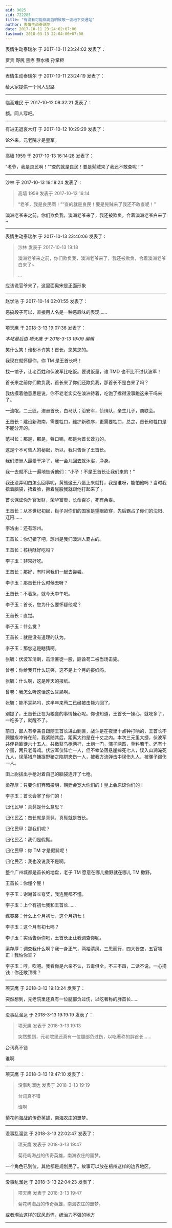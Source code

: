 ```yaml
---
aid: 9025
zid: 722285
title: "有没有可能临高启明致敬一波地下交通站"
author: 表情生动泰瑞尔
date: 2017-10-11 23:24:02+07:00
lastmod: 2018-03-13 22:04:00+07:00
---
```


表情生动泰瑞尔 于 2017-10-11 23:24:02 发表了：

贾贵 野尻 黑疼 蔡水根 孙掌柜

---

表情生动泰瑞尔 于 2017-10-11 23:24:19 发表了：

给大家提供一个同人思路

---

临高难民 于 2017-10-12 08:32:21 发表了：

额。同人写吧。

---

有进无退哀木灯 于 2017-10-12 10:29:29 发表了：

论外来，元老院才是皇军。

---

高墙 1959 于 2017-10-13 16:14:28 发表了：

“老爷，我是良民啊！”“查的就是良民！要是髡贼来了我还不敢查呢！”

---

沙林 于 2017-10-13 19:18:24 发表了：

> 高墙 1959 发表于 2017-10-13 16:14
>
> “老爷，我是良民啊！”“查的就是良民！要是髡贼来了我还不敢查呢！”

澳洲老爷来之前，你们欺负我，澳洲老爷来了，我还被欺负，合着澳洲老爷白来了~

---

表情生动泰瑞尔 于 2017-10-13 23:40:06 发表了：

> 沙林 发表于 2017-10-13 19:18
>
> 澳洲老爷来之前，你们欺负我，澳洲老爷来了，我还被欺负，合着澳洲老爷白来了~
>
> ...

应该说官爷来了，这里面奥宋是正面形象

---

赵学浩 于 2017-10-14 02:01:55 发表了：

恶搞段子可以，直接用人名是一种恶趣味的表现……

---

项天鹰 于 2018-3-13 19:07:36 发表了：

_本帖最后由 项天鹰 于 2018-3-13 19:09 编辑_

笑什么笑！谁都不许笑！首长，您笑您的。

我现在就怀疑你，你 TM 是王首长吗！

找一馆子，让老百姓和伏波军比吃饭。要说饭量，谁 TMD 也不比不过伏波军！

首长来之前你们欺负我，首长来了你们还欺负我，那首长不是白来了吗？

我估摸着他意思是说，你不老老实实在澳洲待着，吃饱了撑得没事跑这来干吗来了。

一流氓，二土匪，澳洲首长，白马队；治安军，侦缉队，亲生儿子，商联会。

王首长：建设新海南，需要牲口，维护新秩序，更需要牲口，总之，首长和牲口是不能分开的。

范村长：那是，那是，牲口嘛，都是为首长效力的。

这是个不可告人的秘密，所以，我只告诉了王首长。

我们澳洲人最爱干净了，我一会儿回去就沐浴，净身。

我一去就不止一遍地告诉他们：“小子！不是王首长让我们来的！”

我还没弄明白怎么回事呢，黄熊这王八蛋上来就打，我是谁呀，能怕他吗？当时我捂着脑袋，捂着脸，撅着屁股我就跟他打起来了 。

首长保证你升官发财，荣华富贵，长命百岁，死有余辜。

王首长：从本世纪初起，鞑子对你们的国家是望眼欲穿，先后霸占了你们的沈阳、辽阳……

李洛由：还有琼州。

王首长：你记错了吧，琼州是我们澳洲人霸占的。

王首长：核桃酥好吃吗？

李子玉：非常好吃。

王首长：那好，有时间我们一起去尝尝。

李子玉：那首长什么时候去呀？

王首长：不着急，就今天中午吧。

李子玉：首长，您为什么要怀疑他呢？

王首长：直觉。

李子玉：什么觉？

王首长：就是没有道理的认为。

李子玉：那您这是瞎猜啊。

张毓：伏波军清剿，击溃匪徒一股，匪酋苟二被当场击毙。

曾卷：你给我开什么玩笑，这不是上个月的报纸吗。

张毓：什么啊，这是昨天的报纸。

曾卷：我怎么听这话这么耳熟啊。

张毓：能不耳熟吗，这半年来苟二已经被击毙六回了。

别提了，王首长正在为粮食的事情操心呢。你也知道，王首长一操心，就吃多了，一吃多了，就醒不了。

前日，鄙人有幸亲自跟随王首长进山剿匪，战斗是在夜里十点钟打响的，王首长不顾腿疾冲锋在前，我紧随其后，距离大约是在十丈之内。本次三元里大捷，伏波军共俘毙匪徒六十五人，共缴获鸟枪两杆，土炮一门，骡子两匹，草料若干。还有十个蛋，两只老母鸡。伏波军仅阵亡一人，但不幸坠落悬崖摔死七人，误入山涧淹死九人，误落猎户捕捉野猪之陷阱夹伤一人，被我方流弹击中误伤九人，被骡子踢伤一人。

田上尉拔出手枪对着自己的脑袋连开了七枪。

梁存厚：只要你们弃暗投明，朝廷会宽大你们的！皇上会原谅你们的！

李子玉：首长会宰了你们的！

归化民甲：真髨是什么意思？

归化民乙：首长就是真髨，真髨就是首长。

归化民甲：那我们呢？

归化民乙：我们是假髨。

归化民甲：你 TM 才是假髨呢！

归化民乙：我也没说我不是啊。

整个广州城都是首长的地盘，老子 TM 愿意在哪儿撒野就在哪儿 TM 撒野。

王首长：你懂个屁！

李子玉：谢谢首长夸奖，我连屁都不懂。

李子玉：上个有初七我和王首长……

练霓裳：什么上个月初七，这个月初七！

李子玉：这个月有初七吗？

李子玉：实话告诉你吧，王首长正让我调查你呢。

梁存厚：调查我什么啊？我一身正气，两袖清风，三思而行，四大皆空，五官端正！我怕你查？

李子玉：哼，吹吧。我看你是六亲不认，五毒俱全，不三不四，二话不说，一心捞钱！你还敢顶嘴？

---

项天鹰 于 2018-3-13 19:13:24 发表了：

突然想到，元老院里还真有一位腿部负过伤，以吃著称的胖首长……

---

没事乱溜达 于 2018-3-13 19:19:19 发表了：

> 项天鹰 发表于 2018-3-13 19:13
>
> 突然想到，元老院里还真有一位腿部负过伤，以吃著称的胖首长……

台词真不错

谁啊

---

项天鹰 于 2018-3-13 19:47:10 发表了：

> 没事乱溜达 发表于 2018-3-13 19:19
>
> 台词真不错
>
> 谁啊

菊花屿海战的传奇英雄，南海农庄的噩梦。

---

没事乱溜达 于 2018-3-13 22:02:47 发表了：

> 项天鹰 发表于 2018-3-13 19:47
>
> 菊花屿海战的传奇英雄，南海农庄的噩梦。

一个角色已到位，其他都是规划民了。故事可以放在梧州这样的边界地区。

---

没事乱溜达 于 2018-3-13 22:04:23 发表了：

> 项天鹰 发表于 2018-3-13 19:47
>
> 菊花屿海战的传奇英雄，南海农庄的噩梦。

或者潮汕这样的民风彪悍，统治力不强的地方

---
